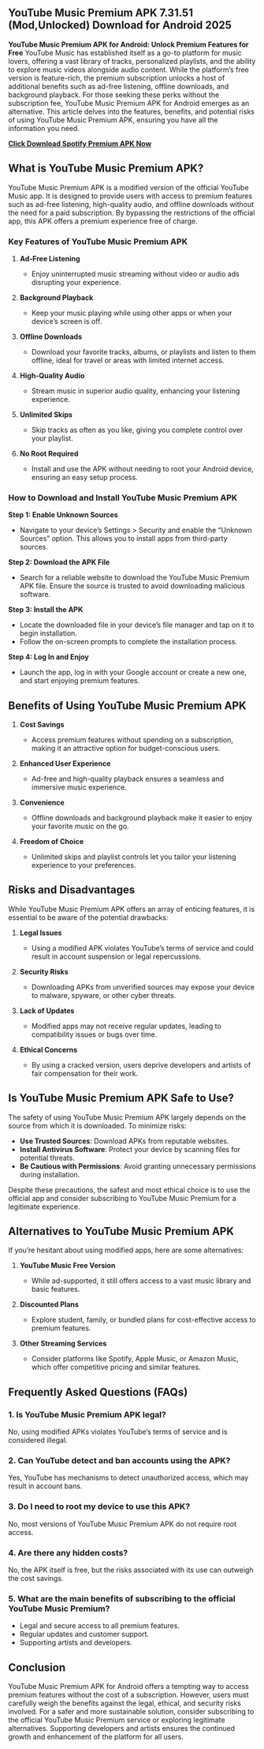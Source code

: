## YouTube Music Premium APK 7.31.51 (Mod,Unlocked) Download for Android 2025

**YouTube Music Premium APK for Android: Unlock Premium Features for Free**
YouTube Music has established itself as a go-to platform for music lovers, offering a vast library of tracks, personalized playlists, and the ability to explore music videos alongside audio content. While the platform’s free version is feature-rich, the premium subscription unlocks a host of additional benefits such as ad-free listening, offline downloads, and background playback. For those seeking these perks without the subscription fee, YouTube Music Premium APK for Android emerges as an alternative. This article delves into the features, benefits, and potential risks of using YouTube Music Premium APK, ensuring you have all the information you need.

**[Click Download Spotify Premium APK Now](https://bom.so/UYQyoK)**

## **What is YouTube Music Premium APK?**

YouTube Music Premium APK is a modified version of the official YouTube Music app. It is designed to provide users with access to premium features such as ad-free listening, high-quality audio, and offline downloads without the need for a paid subscription. By bypassing the restrictions of the official app, this APK offers a premium experience free of charge.

### **Key Features of YouTube Music Premium APK**

1. **Ad-Free Listening**
   - Enjoy uninterrupted music streaming without video or audio ads disrupting your experience.

2. **Background Playback**
   - Keep your music playing while using other apps or when your device’s screen is off.

3. **Offline Downloads**
   - Download your favorite tracks, albums, or playlists and listen to them offline, ideal for travel or areas with limited internet access.

4. **High-Quality Audio**
   - Stream music in superior audio quality, enhancing your listening experience.

5. **Unlimited Skips**
   - Skip tracks as often as you like, giving you complete control over your playlist.

6. **No Root Required**
   - Install and use the APK without needing to root your Android device, ensuring an easy setup process.

### **How to Download and Install YouTube Music Premium APK**

**Step 1: Enable Unknown Sources**
   - Navigate to your device’s Settings > Security and enable the “Unknown Sources” option. This allows you to install apps from third-party sources.

**Step 2: Download the APK File**
   - Search for a reliable website to download the YouTube Music Premium APK file. Ensure the source is trusted to avoid downloading malicious software.

**Step 3: Install the APK**
   - Locate the downloaded file in your device’s file manager and tap on it to begin installation.
   - Follow the on-screen prompts to complete the installation process.

**Step 4: Log In and Enjoy**
   - Launch the app, log in with your Google account or create a new one, and start enjoying premium features.

## **Benefits of Using YouTube Music Premium APK**

1. **Cost Savings**
   - Access premium features without spending on a subscription, making it an attractive option for budget-conscious users.

2. **Enhanced User Experience**
   - Ad-free and high-quality playback ensures a seamless and immersive music experience.

3. **Convenience**
   - Offline downloads and background playback make it easier to enjoy your favorite music on the go.

4. **Freedom of Choice**
   - Unlimited skips and playlist controls let you tailor your listening experience to your preferences.

## **Risks and Disadvantages**

While YouTube Music Premium APK offers an array of enticing features, it is essential to be aware of the potential drawbacks:

1. **Legal Issues**
   - Using a modified APK violates YouTube’s terms of service and could result in account suspension or legal repercussions.

2. **Security Risks**
   - Downloading APKs from unverified sources may expose your device to malware, spyware, or other cyber threats.

3. **Lack of Updates**
   - Modified apps may not receive regular updates, leading to compatibility issues or bugs over time.

4. **Ethical Concerns**
   - By using a cracked version, users deprive developers and artists of fair compensation for their work.

## **Is YouTube Music Premium APK Safe to Use?**

The safety of using YouTube Music Premium APK largely depends on the source from which it is downloaded. To minimize risks:

- **Use Trusted Sources**: Download APKs from reputable websites.
- **Install Antivirus Software**: Protect your device by scanning files for potential threats.
- **Be Cautious with Permissions**: Avoid granting unnecessary permissions during installation.

Despite these precautions, the safest and most ethical choice is to use the official app and consider subscribing to YouTube Music Premium for a legitimate experience.

## **Alternatives to YouTube Music Premium APK**

If you’re hesitant about using modified apps, here are some alternatives:

1. **YouTube Music Free Version**
   - While ad-supported, it still offers access to a vast music library and basic features.

2. **Discounted Plans**
   - Explore student, family, or bundled plans for cost-effective access to premium features.

3. **Other Streaming Services**
   - Consider platforms like Spotify, Apple Music, or Amazon Music, which offer competitive pricing and similar features.

## **Frequently Asked Questions (FAQs)**

### **1. Is YouTube Music Premium APK legal?**
   No, using modified APKs violates YouTube’s terms of service and is considered illegal.

### **2. Can YouTube detect and ban accounts using the APK?**
   Yes, YouTube has mechanisms to detect unauthorized access, which may result in account bans.

### **3. Do I need to root my device to use this APK?**
   No, most versions of YouTube Music Premium APK do not require root access.

### **4. Are there any hidden costs?**
   No, the APK itself is free, but the risks associated with its use can outweigh the cost savings.

### **5. What are the main benefits of subscribing to the official YouTube Music Premium?**
   - Legal and secure access to all premium features.
   - Regular updates and customer support.
   - Supporting artists and developers.

## **Conclusion**

YouTube Music Premium APK for Android offers a tempting way to access premium features without the cost of a subscription. However, users must carefully weigh the benefits against the legal, ethical, and security risks involved. For a safer and more sustainable solution, consider subscribing to the official YouTube Music Premium service or exploring legitimate alternatives. Supporting developers and artists ensures the continued growth and enhancement of the platform for all users.
